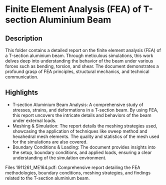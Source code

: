 # Finite Element Analysis (FEA) of T-section Aluminium Beam
## Description
This folder contains a detailed report on the finite element analysis (FEA) of a T-section aluminium beam. Through meticulous simulations, this work delves deep into understanding the behavior of the beam under various forces such as bending, torsion, and shear. The document demonstrates a profound grasp of FEA principles, structural mechanics, and technical communication.

## Highlights
- T-section Aluminium Beam Analysis: A comprehensive study of stresses, strains, and deformations in a T-section beam. By using FEA, this report uncovers the intricate details and behaviors of the beam under external loads.
- Meshing & Simulation: The report details the meshing strategies used, showcasing the application of techniques like sweep method and hexahedral mesh elements. The quality and statistics of the mesh used for the simulations are also covered.
- Boundary Conditions & Loading: The document provides insights into the setup, boundary conditions, and applied loads, ensuring a clear understanding of the simulation environment.

Files
1911261_ME164.pdf: Comprehensive report detailing the FEA methodologies, boundary conditions, meshing strategies, and findings related to the T-section aluminium beam.
